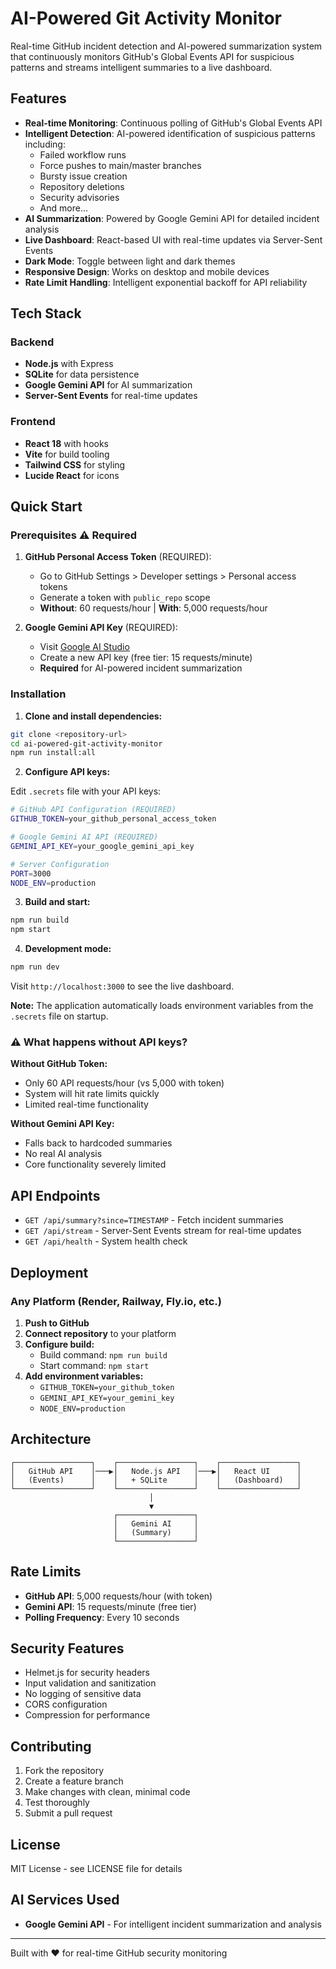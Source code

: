 # AI-Powered Git Activity Monitor

Real-time GitHub incident detection and AI-powered summarization system that continuously monitors GitHub's Global Events API for suspicious patterns and streams intelligent summaries to a live dashboard.

## Features

- **Real-time Monitoring**: Continuous polling of GitHub's Global Events API
- **Intelligent Detection**: AI-powered identification of suspicious patterns including:
  - Failed workflow runs
  - Force pushes to main/master branches
  - Bursty issue creation
  - Repository deletions
  - Security advisories
  - And more...
- **AI Summarization**: Powered by Google Gemini API for detailed incident analysis
- **Live Dashboard**: React-based UI with real-time updates via Server-Sent Events
- **Dark Mode**: Toggle between light and dark themes
- **Responsive Design**: Works on desktop and mobile devices
- **Rate Limit Handling**: Intelligent exponential backoff for API reliability

## Tech Stack

### Backend
- **Node.js** with Express
- **SQLite** for data persistence
- **Google Gemini API** for AI summarization
- **Server-Sent Events** for real-time updates

### Frontend
- **React 18** with hooks
- **Vite** for build tooling
- **Tailwind CSS** for styling
- **Lucide React** for icons

## Quick Start

### Prerequisites ⚠️ Required

1. **GitHub Personal Access Token** (REQUIRED):
   - Go to GitHub Settings > Developer settings > Personal access tokens
   - Generate a token with `public_repo` scope
   - **Without**: 60 requests/hour | **With**: 5,000 requests/hour

2. **Google Gemini API Key** (REQUIRED):
   - Visit [Google AI Studio](https://makersuite.google.com/app/apikey)
   - Create a new API key (free tier: 15 requests/minute)
   - **Required** for AI-powered incident summarization

### Installation

1. **Clone and install dependencies:**
```bash
git clone <repository-url>
cd ai-powered-git-activity-monitor
npm run install:all
```

2. **Configure API keys:**

Edit `.secrets` file with your API keys:
```bash
# GitHub API Configuration (REQUIRED)
GITHUB_TOKEN=your_github_personal_access_token

# Google Gemini AI API (REQUIRED)  
GEMINI_API_KEY=your_google_gemini_api_key

# Server Configuration
PORT=3000
NODE_ENV=production
```

3. **Build and start:**
```bash
npm run build
npm start
```

4. **Development mode:**
```bash
npm run dev
```

Visit `http://localhost:3000` to see the live dashboard.

**Note:** The application automatically loads environment variables from the `.secrets` file on startup.

### ⚠️ What happens without API keys?

**Without GitHub Token:**
- Only 60 API requests/hour (vs 5,000 with token)
- System will hit rate limits quickly
- Limited real-time functionality

**Without Gemini API Key:**
- Falls back to hardcoded summaries
- No real AI analysis
- Core functionality severely limited

## API Endpoints

- `GET /api/summary?since=TIMESTAMP` - Fetch incident summaries
- `GET /api/stream` - Server-Sent Events stream for real-time updates
- `GET /api/health` - System health check

## Deployment

### Any Platform (Render, Railway, Fly.io, etc.)

1. **Push to GitHub** 
2. **Connect repository** to your platform
3. **Configure build:**
   - Build command: `npm run build`
   - Start command: `npm start`
4. **Add environment variables:**
   - `GITHUB_TOKEN=your_github_token`
   - `GEMINI_API_KEY=your_gemini_key`
   - `NODE_ENV=production`

## Architecture

```
┌─────────────────┐    ┌─────────────────┐    ┌─────────────────┐
│   GitHub API    │───▶│   Node.js API   │───▶│   React UI      │
│   (Events)      │    │   + SQLite      │    │   (Dashboard)   │
└─────────────────┘    └─────────────────┘    └─────────────────┘
                               │
                               ▼
                       ┌─────────────────┐
                       │   Gemini AI     │
                       │   (Summary)     │
                       └─────────────────┘
```

## Rate Limits

- **GitHub API**: 5,000 requests/hour (with token)
- **Gemini API**: 15 requests/minute (free tier)
- **Polling Frequency**: Every 10 seconds

## Security Features

- Helmet.js for security headers
- Input validation and sanitization
- No logging of sensitive data
- CORS configuration
- Compression for performance

## Contributing

1. Fork the repository
2. Create a feature branch
3. Make changes with clean, minimal code
4. Test thoroughly
5. Submit a pull request

## License

MIT License - see LICENSE file for details

## AI Services Used

- **Google Gemini API** - For intelligent incident summarization and analysis

---

Built with ❤️ for real-time GitHub security monitoring 